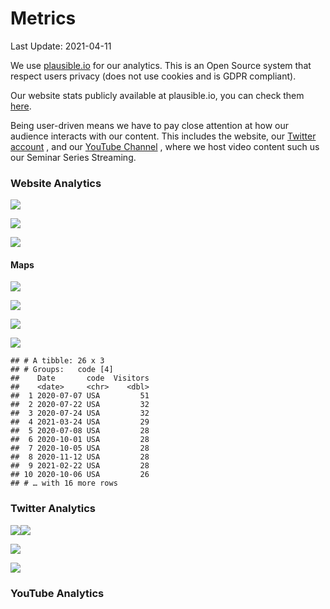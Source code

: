 Metrics
================
Last Update: 2021-04-11

We use [plausible.io](plausible.io) for our analytics. This is an Open
Source system that respect users privacy (does not use cookies and is
GDPR compliant).

Our website stats publicly available at plausible.io, you can check them
[here](https://plausible.io/open-neuroscience.com?period=12mo).

Being user-driven means we have to pay close attention at how our
audience interacts with our content. This includes the website, our
[Twitter account](twitter.com/openneurosci) , and our [YouTube
Channel](https://www.youtube.com/channel/UCHPvi_HaEU7OQgXQBh9ECvQ) ,
where we host video content such us our Seminar Series Streaming.

### Website Analytics

![](index_files/figure-gfm/unnamed-chunk-3-1.png)<!-- -->

![](index_files/figure-gfm/unnamed-chunk-4-1.png)<!-- -->

![](index_files/figure-gfm/unnamed-chunk-5-1.png)<!-- -->

#### Maps

![](index_files/figure-gfm/unnamed-chunk-6-1.png)<!-- -->

![](index_files/figure-gfm/unnamed-chunk-7-1.png)<!-- -->

![](index_files/figure-gfm/unnamed-chunk-8-1.png)<!-- -->

![](index_files/figure-gfm/unnamed-chunk-10-1.png)<!-- -->

    ## # A tibble: 26 x 3
    ## # Groups:   code [4]
    ##    Date       code  Visitors
    ##    <date>     <chr>    <dbl>
    ##  1 2020-07-07 USA         51
    ##  2 2020-07-22 USA         32
    ##  3 2020-07-24 USA         32
    ##  4 2021-03-24 USA         29
    ##  5 2020-07-08 USA         28
    ##  6 2020-10-01 USA         28
    ##  7 2020-10-05 USA         28
    ##  8 2020-11-12 USA         28
    ##  9 2021-02-22 USA         28
    ## 10 2020-10-06 USA         26
    ## # … with 16 more rows

### Twitter Analytics

![](index_files/figure-gfm/unnamed-chunk-11-1.png)<!-- -->![](index_files/figure-gfm/unnamed-chunk-11-2.png)<!-- -->

![](index_files/figure-gfm/unnamed-chunk-12-1.png)<!-- -->

![](index_files/figure-gfm/twitter_days-1.png)<!-- -->

### YouTube Analytics
